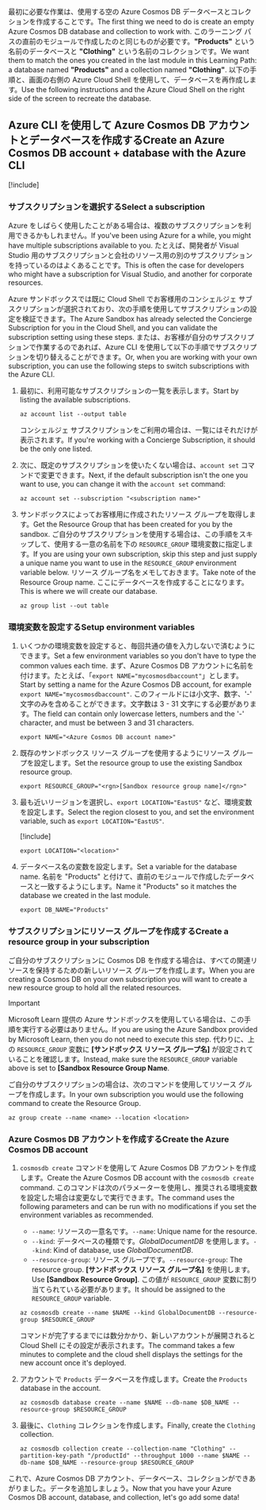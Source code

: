 <span data-ttu-id="48ace-101">最初に必要な作業は、使用する空の Azure Cosmos DB データベースとコレクションを作成することです。</span><span class="sxs-lookup"><span data-stu-id="48ace-101">The first thing we need to do is create an empty Azure Cosmos DB database and collection to work with.</span></span> <span data-ttu-id="48ace-102">このラーニング パスの直前のモジュールで作成したのと同じものが必要です。**"Products"** という名前のデータベースと **"Clothing"** という名前のコレクションです。</span><span class="sxs-lookup"><span data-stu-id="48ace-102">We want them to match the ones you created in the last module in this Learning Path: a database named **"Products"** and a collection named **"Clothing"**.</span></span> <span data-ttu-id="48ace-103">以下の手順と、画面の右側の Azure Cloud Shell を使用して、データベースを再作成します。</span><span class="sxs-lookup"><span data-stu-id="48ace-103">Use the following instructions and the Azure Cloud Shell on the right side of the screen to recreate the database.</span></span>

## <a name="create-an-azure-cosmos-db-account--database-with-the-azure-cli"></a><span data-ttu-id="48ace-104">Azure CLI を使用して Azure Cosmos DB アカウントとデータベースを作成する</span><span class="sxs-lookup"><span data-stu-id="48ace-104">Create an Azure Cosmos DB account + database with the Azure CLI</span></span>

[!include[](../../../includes/azure-sandbox-activate.md)]

### <a name="select-a-subscription"></a><span data-ttu-id="48ace-105">サブスクリプションを選択する</span><span class="sxs-lookup"><span data-stu-id="48ace-105">Select a subscription</span></span>

<span data-ttu-id="48ace-106">Azure をしばらく使用したことがある場合は、複数のサブスクリプションを利用できるかもしれません。</span><span class="sxs-lookup"><span data-stu-id="48ace-106">If you've been using Azure for a while, you might have multiple subscriptions available to you.</span></span> <span data-ttu-id="48ace-107">たとえば、開発者が Visual Studio 用のサブスクリプションと会社のリソース用の別のサブスクリプションを持っているのはよくあることです。</span><span class="sxs-lookup"><span data-stu-id="48ace-107">This is often the case for developers who might have a subscription for Visual Studio, and another for corporate resources.</span></span>

<span data-ttu-id="48ace-108">Azure サンドボックスでは既に Cloud Shell でお客様用のコンシェルジェ サブスクリプションが選択されており、次の手順を使用してサブスクリプションの設定を検証できます。</span><span class="sxs-lookup"><span data-stu-id="48ace-108">The Azure Sandbox has already selected the Concierge Subscription for you in the Cloud Shell, and you can validate the subscription setting using these steps.</span></span> <span data-ttu-id="48ace-109">または、お客様が自分のサブスクリプションで作業するのであれば、Azure CLI を使用して以下の手順でサブスクリプションを切り替えることができます。</span><span class="sxs-lookup"><span data-stu-id="48ace-109">Or, when you are working with your own subscription, you can use the following steps to switch subscriptions with the Azure CLI.</span></span>

1. <span data-ttu-id="48ace-110">最初に、利用可能なサブスクリプションの一覧を表示します。</span><span class="sxs-lookup"><span data-stu-id="48ace-110">Start by listing the available subscriptions.</span></span>

    ```azurecli
    az account list --output table
    ```

   <span data-ttu-id="48ace-111">コンシェルジェ サブスクリプションをご利用の場合は、一覧にはそれだけが表示されます。</span><span class="sxs-lookup"><span data-stu-id="48ace-111">If you're working with a Concierge Subscription, it should be the only one listed.</span></span>

1. <span data-ttu-id="48ace-112">次に、既定のサブスクリプションを使いたくない場合は、`account set` コマンドで変更できます。</span><span class="sxs-lookup"><span data-stu-id="48ace-112">Next, if the default subscription isn't the one you want to use, you can change it with the `account set` command:</span></span>

    ```azurecli
    az account set --subscription "<subscription name>"
    ```
    
1. <span data-ttu-id="48ace-113">サンドボックスによってお客様用に作成されたリソース グループを取得します。</span><span class="sxs-lookup"><span data-stu-id="48ace-113">Get the Resource Group that has been created for you by the sandbox.</span></span> <span data-ttu-id="48ace-114">ご自分のサブスクリプションを使用する場合は、この手順をスキップして、使用する一意の名前を下の `RESOURCE_GROUP` 環境変数に指定します。</span><span class="sxs-lookup"><span data-stu-id="48ace-114">If you are using your own subscription, skip this step and just supply a unique name you want to use in the `RESOURCE_GROUP` environment variable below.</span></span> <span data-ttu-id="48ace-115">リソース グループ名をメモしておきます。</span><span class="sxs-lookup"><span data-stu-id="48ace-115">Take note of the Resource Group name.</span></span> <span data-ttu-id="48ace-116">ここにデータベースを作成することになります。</span><span class="sxs-lookup"><span data-stu-id="48ace-116">This is where we will create our database.</span></span>

    ```azurecli
    az group list --out table
    ```
### <a name="setup-environment-variables"></a><span data-ttu-id="48ace-117">環境変数を設定する</span><span class="sxs-lookup"><span data-stu-id="48ace-117">Setup environment variables</span></span>

1. <span data-ttu-id="48ace-118">いくつかの環境変数を設定すると、毎回共通の値を入力しないで済むようにできます。</span><span class="sxs-lookup"><span data-stu-id="48ace-118">Set a few environment variables so you don't have to type the common values each time.</span></span> <span data-ttu-id="48ace-119">まず、Azure Cosmos DB アカウントに名前を付けます。たとえば、「`export NAME="mycosmosdbaccount"`」とします。</span><span class="sxs-lookup"><span data-stu-id="48ace-119">Start by setting a name for the Azure Cosmos DB account, for example `export NAME="mycosmosdbaccount"`.</span></span> <span data-ttu-id="48ace-120">このフィールドには小文字、数字、'-' 文字のみを含めることができます。文字数は 3 - 31 文字にする必要があります。</span><span class="sxs-lookup"><span data-stu-id="48ace-120">The field can contain only lowercase letters, numbers and the '-' character, and must be between 3 and 31 characters.</span></span>

    ```azurecli
    export NAME="<Azure Cosmos DB account name>"
    ```

1. <span data-ttu-id="48ace-121">既存のサンドボックス リソース グループを使用するようにリソース グループを設定します。</span><span class="sxs-lookup"><span data-stu-id="48ace-121">Set the resource group to use the existing Sandbox resource group.</span></span>

    ```azurecli
    export RESOURCE_GROUP="<rgn>[Sandbox resource group name]</rgn>"
    ```

1. <span data-ttu-id="48ace-122">最も近いリージョンを選択し、`export LOCATION="EastUS"` など、環境変数を設定します。</span><span class="sxs-lookup"><span data-stu-id="48ace-122">Select the region closest to you, and set the environment variable, such as `export LOCATION="EastUS"`.</span></span>

    [!include[](../../../includes/azure-sandbox-regions-first-mention-note.md)]

    ```azurecli
    export LOCATION="<location>"
    ```

1. <span data-ttu-id="48ace-123">データベース名の変数を設定します。</span><span class="sxs-lookup"><span data-stu-id="48ace-123">Set a variable for the database name.</span></span> <span data-ttu-id="48ace-124">名前を "Products" と付けて、直前のモジュールで作成したデータベースと一致するようにします。</span><span class="sxs-lookup"><span data-stu-id="48ace-124">Name it "Products" so it matches the database we created in the last module.</span></span>

    ```azurecli
    export DB_NAME="Products"
    ```

### <a name="create-a-resource-group-in-your-subscription"></a><span data-ttu-id="48ace-125">サブスクリプションにリソース グループを作成する</span><span class="sxs-lookup"><span data-stu-id="48ace-125">Create a resource group in your subscription</span></span>

<span data-ttu-id="48ace-126">ご自分のサブスクリプションに Cosmos DB を作成する場合は、すべての関連リソースを保持するための新しいリソース グループを作成します。</span><span class="sxs-lookup"><span data-stu-id="48ace-126">When you are creating a Cosmos DB on your own subscription you will want to create a new resource group to hold all the related resources.</span></span>

> [!IMPORTANT]
> <span data-ttu-id="48ace-127">Microsoft Learn 提供の Azure サンドボックスを使用している場合は、この手順を実行する必要はありません。</span><span class="sxs-lookup"><span data-stu-id="48ace-127">If you are using the Azure Sandbox provided by Microsoft Learn, then you do not need to execute this step.</span></span> <span data-ttu-id="48ace-128">代わりに、上の `RESOURCE_GROUP` 変数に **<rgn>[サンドボックス リソース グループ名]</rgn>** が設定されていることを確認します。</span><span class="sxs-lookup"><span data-stu-id="48ace-128">Instead, make sure the `RESOURCE_GROUP` variable above is set to **<rgn>[Sandbox Resource Group Name</rgn>**.</span></span>

<span data-ttu-id="48ace-129">ご自分のサブスクリプションの場合は、次のコマンドを使用してリソース グループを作成します。</span><span class="sxs-lookup"><span data-stu-id="48ace-129">In your own subscription you would use the following command to create the Resource Group.</span></span> 

```azurecli
az group create --name <name> --location <location>
```

### <a name="create-the-azure-cosmos-db-account"></a><span data-ttu-id="48ace-130">Azure Cosmos DB アカウントを作成する</span><span class="sxs-lookup"><span data-stu-id="48ace-130">Create the Azure Cosmos DB account</span></span>

1. <span data-ttu-id="48ace-131">`cosmosdb create` コマンドを使用して Azure Cosmos DB アカウントを作成します。</span><span class="sxs-lookup"><span data-stu-id="48ace-131">Create the Azure Cosmos DB account with the `cosmosdb create` command.</span></span> <span data-ttu-id="48ace-132">このコマンドは次のパラメーターを使用し、推奨される環境変数を設定した場合は変更なしで実行できます。</span><span class="sxs-lookup"><span data-stu-id="48ace-132">The command uses the following parameters and can be run with no modifications if you set the environment variables as recommended.</span></span>
    - <span data-ttu-id="48ace-133">`--name`: リソースの一意名です。</span><span class="sxs-lookup"><span data-stu-id="48ace-133">`--name`: Unique name for the resource.</span></span>
    - <span data-ttu-id="48ace-134">`--kind`: データベースの種類です。_GlobalDocumentDB_ を使用します。</span><span class="sxs-lookup"><span data-stu-id="48ace-134">`--kind`: Kind of database, use _GlobalDocumentDB_.</span></span>
    - <span data-ttu-id="48ace-135">`--resource-group`: リソース グループです。</span><span class="sxs-lookup"><span data-stu-id="48ace-135">`--resource-group`: The resource group.</span></span> <span data-ttu-id="48ace-136">**<rgn>[サンドボックス リソース グループ名]</rgn>** を使用します。</span><span class="sxs-lookup"><span data-stu-id="48ace-136">Use **<rgn>[Sandbox Resource Group]</rgn>**.</span></span> <span data-ttu-id="48ace-137">この値が `RESOURCE_GROUP` 変数に割り当てられている必要があります。</span><span class="sxs-lookup"><span data-stu-id="48ace-137">It should be assigned to the `RESOURCE_GROUP` variable.</span></span>

    ```azurecli
    az cosmosdb create --name $NAME --kind GlobalDocumentDB --resource-group $RESOURCE_GROUP
    ```

    <span data-ttu-id="48ace-138">コマンドが完了するまでには数分かかり、新しいアカウントが展開されると Cloud Shell にその設定が表示されます。</span><span class="sxs-lookup"><span data-stu-id="48ace-138">The command takes a few minutes to complete and the cloud shell displays the settings for the new account once it's deployed.</span></span>

1. <span data-ttu-id="48ace-139">アカウントで `Products` データベースを作成します。</span><span class="sxs-lookup"><span data-stu-id="48ace-139">Create the `Products` database in the account.</span></span>

    ```azurecli
    az cosmosdb database create --name $NAME --db-name $DB_NAME --resource-group $RESOURCE_GROUP
    ```

1. <span data-ttu-id="48ace-140">最後に、`Clothing` コレクションを作成します。</span><span class="sxs-lookup"><span data-stu-id="48ace-140">Finally, create the `Clothing` collection.</span></span>

    ```azurecli
    az cosmosdb collection create --collection-name "Clothing" --partition-key-path "/productId" --throughput 1000 --name $NAME --db-name $DB_NAME --resource-group $RESOURCE_GROUP
    ```

<span data-ttu-id="48ace-141">これで、Azure Cosmos DB アカウント、データベース、コレクションができあがりました。データを追加しましょう。</span><span class="sxs-lookup"><span data-stu-id="48ace-141">Now that you have your Azure Cosmos DB account, database, and collection, let's go add some data!</span></span>